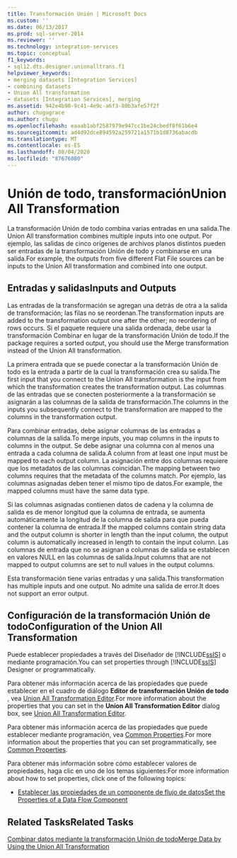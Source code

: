 ```yaml
---
title: Transformación Unión | Microsoft Docs
ms.custom: ''
ms.date: 06/13/2017
ms.prod: sql-server-2014
ms.reviewer: ''
ms.technology: integration-services
ms.topic: conceptual
f1_keywords:
- sql12.dts.designer.unionalltrans.f1
helpviewer_keywords:
- merging datasets [Integration Services]
- combining datasets
- Union All transformation
- datasets [Integration Services], merging
ms.assetid: 942e4b90-9c41-4e9c-a6f3-80b3afe57f2f
author: chugugrace
ms.author: chugu
ms.openlocfilehash: eaaab1abf2587979e947cc1be24cbedf8f61b6e4
ms.sourcegitcommit: ad4d92dce894592a259721a1571b1d8736abacdb
ms.translationtype: MT
ms.contentlocale: es-ES
ms.lasthandoff: 08/04/2020
ms.locfileid: "87676080"
---
```

# <a name="union-all-transformation"></a><span data-ttu-id="66efd-102">Unión de todo, transformación</span><span class="sxs-lookup"><span data-stu-id="66efd-102">Union All Transformation</span></span>
  <span data-ttu-id="66efd-103">La transformación Unión de todo combina varias entradas en una salida.</span><span class="sxs-lookup"><span data-stu-id="66efd-103">The Union All transformation combines multiple inputs into one output.</span></span> <span data-ttu-id="66efd-104">Por ejemplo, las salidas de cinco orígenes de archivos planos distintos pueden ser entradas de la transformación Unión de todo y combinarse en una salida.</span><span class="sxs-lookup"><span data-stu-id="66efd-104">For example, the outputs from five different Flat File sources can be inputs to the Union All transformation and combined into one output.</span></span>  
  
## <a name="inputs-and-outputs"></a><span data-ttu-id="66efd-105">Entradas y salidas</span><span class="sxs-lookup"><span data-stu-id="66efd-105">Inputs and Outputs</span></span>  
 <span data-ttu-id="66efd-106">Las entradas de la transformación se agregan una detrás de otra a la salida de transformación; las filas no se reordenan.</span><span class="sxs-lookup"><span data-stu-id="66efd-106">The transformation inputs are added to the transformation output one after the other; no reordering of rows occurs.</span></span> <span data-ttu-id="66efd-107">Si el paquete requiere una salida ordenada, debe usar la transformación Combinar en lugar de la transformación Unión de todo.</span><span class="sxs-lookup"><span data-stu-id="66efd-107">If the package requires a sorted output, you should use the Merge transformation instead of the Union All transformation.</span></span>  
  
 <span data-ttu-id="66efd-108">La primera entrada que se puede conectar a la transformación Unión de todo es la entrada a partir de la cual la transformación crea su salida.</span><span class="sxs-lookup"><span data-stu-id="66efd-108">The first input that you connect to the Union All transformation is the input from which the transformation creates the transformation output.</span></span> <span data-ttu-id="66efd-109">Las columnas de las entradas que se conecten posteriormente a la transformación se asignarán a las columnas de la salida de transformación.</span><span class="sxs-lookup"><span data-stu-id="66efd-109">The columns in the inputs you subsequently connect to the transformation are mapped to the columns in the transformation output.</span></span>  
  
 <span data-ttu-id="66efd-110">Para combinar entradas, debe asignar columnas de las entradas a columnas de la salida.</span><span class="sxs-lookup"><span data-stu-id="66efd-110">To merge inputs, you map columns in the inputs to columns in the output.</span></span> <span data-ttu-id="66efd-111">Se debe asignar una columna con al menos una entrada a cada columna de salida.</span><span class="sxs-lookup"><span data-stu-id="66efd-111">A column from at least one input must be mapped to each output column.</span></span> <span data-ttu-id="66efd-112">La asignación entre dos columnas requiere que los metadatos de las columnas coincidan.</span><span class="sxs-lookup"><span data-stu-id="66efd-112">The mapping between two columns requires that the metadata of the columns match.</span></span> <span data-ttu-id="66efd-113">Por ejemplo, las columnas asignadas deben tener el mismo tipo de datos.</span><span class="sxs-lookup"><span data-stu-id="66efd-113">For example, the mapped columns must have the same data type.</span></span>  
  
 <span data-ttu-id="66efd-114">Si las columnas asignadas contienen datos de cadena y la columna de salida es de menor longitud que la columna de entrada, se aumenta automáticamente la longitud de la columna de salida para que pueda contener la columna de entrada.</span><span class="sxs-lookup"><span data-stu-id="66efd-114">If the mapped columns contain string data and the output column is shorter in length than the input column, the output column is automatically increased in length to contain the input column.</span></span> <span data-ttu-id="66efd-115">Las columnas de entrada que no se asignan a columnas de salida se establecen en valores NULL en las columnas de salida.</span><span class="sxs-lookup"><span data-stu-id="66efd-115">Input columns that are not mapped to output columns are set to null values in the output columns.</span></span>  
  
 <span data-ttu-id="66efd-116">Esta transformación tiene varias entradas y una salida.</span><span class="sxs-lookup"><span data-stu-id="66efd-116">This transformation has multiple inputs and one output.</span></span> <span data-ttu-id="66efd-117">No admite una salida de error.</span><span class="sxs-lookup"><span data-stu-id="66efd-117">It does not support an error output.</span></span>  
  
## <a name="configuration-of-the-union-all-transformation"></a><span data-ttu-id="66efd-118">Configuración de la transformación Unión de todo</span><span class="sxs-lookup"><span data-stu-id="66efd-118">Configuration of the Union All Transformation</span></span>  
 <span data-ttu-id="66efd-119">Puede establecer propiedades a través del Diseñador de [!INCLUDE[ssIS](../../../includes/ssis-md.md)] o mediante programación.</span><span class="sxs-lookup"><span data-stu-id="66efd-119">You can set properties through [!INCLUDE[ssIS](../../../includes/ssis-md.md)] Designer or programmatically.</span></span>  
  
 <span data-ttu-id="66efd-120">Para obtener más información acerca de las propiedades que puede establecer en el cuadro de diálogo **Editor de transformación Unión de todo** , vea [Union All Transformation Editor](../../union-all-transformation-editor.md).</span><span class="sxs-lookup"><span data-stu-id="66efd-120">For more information about the properties that you can set in the **Union All Transformation Editor** dialog box, see [Union All Transformation Editor](../../union-all-transformation-editor.md).</span></span>  
  
 <span data-ttu-id="66efd-121">Para obtener más información acerca de las propiedades que puede establecer mediante programación, vea [Common Properties](../../common-properties.md).</span><span class="sxs-lookup"><span data-stu-id="66efd-121">For more information about the properties that you can set programmatically, see [Common Properties](../../common-properties.md).</span></span>  
  
 <span data-ttu-id="66efd-122">Para obtener más información sobre cómo establecer valores de propiedades, haga clic en uno de los temas siguientes:</span><span class="sxs-lookup"><span data-stu-id="66efd-122">For more information about how to set properties, click one of the following topics:</span></span>  
  
-   [<span data-ttu-id="66efd-123">Establecer las propiedades de un componente de flujo de datos</span><span class="sxs-lookup"><span data-stu-id="66efd-123">Set the Properties of a Data Flow Component</span></span>](../set-the-properties-of-a-data-flow-component.md)  
  
## <a name="related-tasks"></a><span data-ttu-id="66efd-124">Related Tasks</span><span class="sxs-lookup"><span data-stu-id="66efd-124">Related Tasks</span></span>  
 [<span data-ttu-id="66efd-125">Combinar datos mediante la transformación Unión de todo</span><span class="sxs-lookup"><span data-stu-id="66efd-125">Merge Data by Using the Union All Transformation</span></span>](union-all-transformation.md)  
  
  
